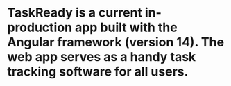 # TaskReady is a current in-production app built with the Angular framework (version 14). The web app serves as a handy task tracking software for all users.

